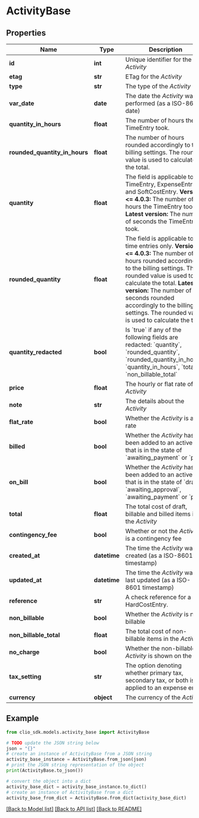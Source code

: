 # ActivityBase


## Properties

Name | Type | Description | Notes
------------ | ------------- | ------------- | -------------
**id** | **int** | Unique identifier for the *Activity* | [optional] 
**etag** | **str** | ETag for the *Activity* | [optional] 
**type** | **str** | The type of the *Activity* | [optional] 
**var_date** | **date** | The date the *Activity* was performed (as a ISO-8601 date) | [optional] 
**quantity_in_hours** | **float** | The number of hours the TimeEntry took. | [optional] 
**rounded_quantity_in_hours** | **float** | The number of hours rounded accordingly to the billing settings. The rounded value is used to calculate the total.  | [optional] 
**quantity** | **float** | The field is applicable to TimeEntry, ExpenseEntry, and SoftCostEntry.  **Version &lt;&#x3D; 4.0.3:** The number of hours the TimeEntry took.  **Latest version:** The number of seconds the TimeEntry took.  | [optional] 
**rounded_quantity** | **float** | The field is applicable to time entries only.  **Version &lt;&#x3D; 4.0.3:** The number of hours rounded accordingly to the billing settings. The rounded value is used to calculate the total.  **Latest version:** The number of seconds rounded accordingly to the billing settings. The rounded value is used to calculate the total.  | [optional] 
**quantity_redacted** | **bool** | Is &#x60;true&#x60; if any of the following fields are redacted: &#x60;quantity&#x60;, &#x60;rounded_quantity&#x60;, &#x60;rounded_quantity_in_hours&#x60;, &#x60;quantity_in_hours&#x60;, &#x60;total&#x60;, &#x60;non_billable_total&#x60;  | [optional] 
**price** | **float** | The hourly or flat rate of the *Activity* | [optional] 
**note** | **str** | The details about the *Activity* | [optional] 
**flat_rate** | **bool** | Whether the *Activity* is a flat rate | [optional] 
**billed** | **bool** | Whether the *Activity* has been added to an active bill that is in the state of &#x60;awaiting_payment&#x60; or &#x60;paid&#x60; | [optional] 
**on_bill** | **bool** | Whether the *Activity* has been added to an active bill that is in the state of &#x60;draft&#x60;, &#x60;awaiting_approval&#x60;, &#x60;awaiting_payment&#x60; or &#x60;paid&#x60; | [optional] 
**total** | **float** | The total cost of draft, billable and billed items in the *Activity* | [optional] 
**contingency_fee** | **bool** | Whether or not the *Activity* is a contingency fee | [optional] 
**created_at** | **datetime** | The time the *Activity* was created (as a ISO-8601 timestamp) | [optional] 
**updated_at** | **datetime** | The time the *Activity* was last updated (as a ISO-8601 timestamp) | [optional] 
**reference** | **str** | A check reference for a HardCostEntry. | [optional] 
**non_billable** | **bool** | Whether the *Activity* is non-billable | [optional] 
**non_billable_total** | **float** | The total cost of non-billable items in the *Activity* | [optional] 
**no_charge** | **bool** | Whether the non-billable *Activity* is shown on the bill. | [optional] 
**tax_setting** | **str** | The option denoting whether primary tax, secondary tax, or both is applied to an expense entry. | [optional] 
**currency** | **object** | The currency of the *Activity* | [optional] 

## Example

```python
from clio_sdk.models.activity_base import ActivityBase

# TODO update the JSON string below
json = "{}"
# create an instance of ActivityBase from a JSON string
activity_base_instance = ActivityBase.from_json(json)
# print the JSON string representation of the object
print(ActivityBase.to_json())

# convert the object into a dict
activity_base_dict = activity_base_instance.to_dict()
# create an instance of ActivityBase from a dict
activity_base_from_dict = ActivityBase.from_dict(activity_base_dict)
```
[[Back to Model list]](../README.md#documentation-for-models) [[Back to API list]](../README.md#documentation-for-api-endpoints) [[Back to README]](../README.md)



